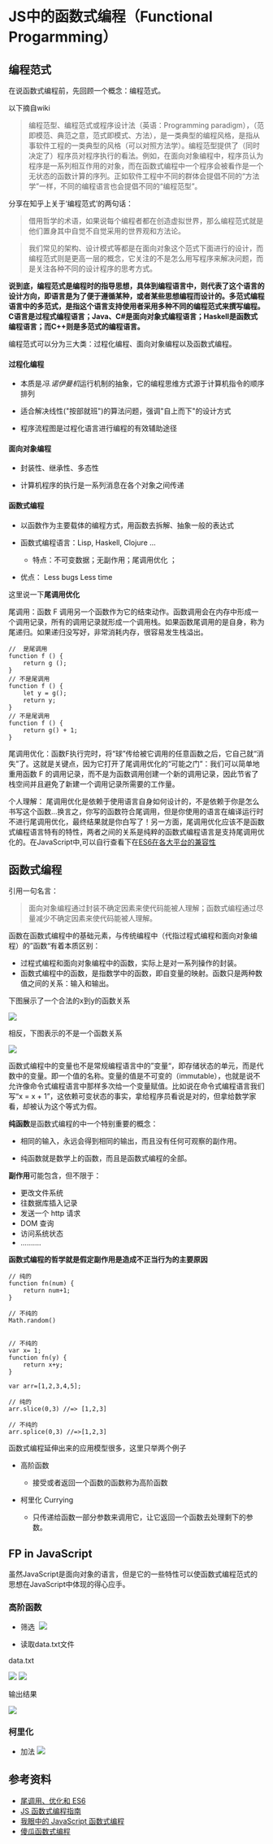 # JS中的函数式编程（Functional Progarmming）





## 编程范式
在说函数式编程前，先回顾一个概念：编程范式。

以下摘自wiki

> 编程范型、编程范式或程序设计法（英语：Programming paradigm），（范即模范、典范之意，范式即模式、方法），是一类典型的编程风格，是指从事软件工程的一类典型的风格（可以对照方法学）。编程范型提供了（同时决定了）程序员对程序执行的看法。例如，在面向对象编程中，程序员认为程序是一系列相互作用的对象，而在函数式编程中一个程序会被看作是一个无状态的函数计算的序列。正如软件工程中不同的群体会提倡不同的“方法学”一样，不同的编程语言也会提倡不同的“编程范型”。

分享在知乎上关于‘编程范式’的两句话：


> 借用哲学的术语，如果说每个编程者都在创造虚拟世界，那么编程范式就是他们置身其中自觉不自觉采用的世界观和方法论。

> 我们常见的架构、设计模式等都是在面向对象这个范式下面进行的设计，而编程范式则是更高一层的概念，它关注的不是怎么用写程序来解决问题，而是关注各种不同的设计程序的思考方式。




**说到底，编程范式是编程时的指导思想，具体到编程语言中，则代表了这个语言的设计方向，即语言是为了便于遵循某种，或者某些思想编程而设计的。多范式编程语言中的多范式，是指这个语言支持使用者采用多种不同的编程范式来撰写编程。C语言是过程式编程语言；Java、C#是面向对象式编程语言；Haskell是函数式编程语言；而C++则是多范式的编程语言。**



编程范式可以分为三大类：过程化编程、面向对象编程以及函数式编程。

#### 过程化编程

* 本质是*冯.诺伊曼机*运行机制的抽象，它的编程思维方式源于计算机指令的顺序排列

* 适合解决线性("按部就班")的算法问题，强调"自上而下"的设计方式


* 程序流程图是过程化语言进行编程的有效辅助途径

	


#### 面向对象编程

* 封装性、继承性、多态性


* 计算机程序的执行是一系列消息在各个对象之间传递


#### 函数式编程


* 以函数作为主要载体的编程方式，用函数去拆解、抽象一般的表达式

* 函数式编程语言：Lisp, Haskell, Clojure ...
	* 特点：不可变数据；无副作用；尾调用优化 ；
* 优点： Less bugs Less time	 	 


这里说一下**尾调用优化**

尾调用：函数 F 调用另一个函数作为它的结束动作。函数调用会在内存中形成一个调用记录，所有的调用记录就形成一个调用栈。如果函数尾调用的是自身，称为尾递归。如果递归没写好，非常消耗内存，很容易发生栈溢出。

```
// 	是尾调用
function f () {
	return g ();
}
// 不是尾调用
function f () {
	let y = g();
	return y;
}
// 不是尾调用
function f () {
	return g() + 1;
}
```


尾调用优化：函数F执行完时，将“球”传给被它调用的任意函数之后，它自己就“消失”了。这就是关键点，因为它打开了尾调用优化的“可能之门”：我们可以简单地重用函数 F 的调用记录，而不是为函数调用创建一个新的调用记录，因此节省了栈空间并且避免了新建一个调用记录所需要的工作量。

个人理解： 尾调用优化是依赖于使用语言自身如何设计的，不是依赖于你是怎么书写这个函数...换言之，你写的函数符合尾调用，但是你使用的语言在编译运行时不进行尾调用优化，最终结果就是你白写了！另一方面，尾调用优化应该不是函数式编程语言特有的特性，两者之间的关系是纯粹的函数式编程语言是支持尾调用优化的。在JavaScript中,可以自行查看下在[ES6在各大平台的兼容性](http://kangax.github.io/compat-table/es6/)


## 函数式编程

引用一句名言：

> 面向对象编程通过封装不确定因素来使代码能被人理解；函数式编程通过尽量减少不确定因素来使代码能被人理解。

函数在函数式编程中的基础元素，与传统编程中（代指过程式编程和面向对象编程）的”函数“有着本质区别：

* 过程式编程和面向对象编程中的函数，实际上是对一系列操作的封装。
* 函数式编程中的函数，是指数学中的函数，即自变量的映射。函数只是两种数值之间的关系：输入和输出。 
	
下图展示了一个合法的x到y的函数关系

![](../img/fp1.gif)

相反，下图表示的不是一个函数关系

![](../img/fp2.gif)


函数式编程中的变量也不是常规编程语言中的”变量“，即存储状态的单元，而是代数中的变量。即一个值的名称。变量的值是不可变的（immutable），也就是说不允许像命令式编程语言中那样多次给一个变量赋值。比如说在命令式编程语言我们写“x = x + 1”，这依赖可变状态的事实，拿给程序员看说是对的，但拿给数学家看，却被认为这个等式为假。

**纯函数**是函数式编程的中一个特别重要的概念：

* 相同的输入，永远会得到相同的输出，而且没有任何可观察的副作用。

* 纯函数就是数学上的函数，而且是函数式编程的全部。


**副作用**可能包含，但不限于：



* 更改文件系统
* 往数据库插入记录
* 发送一个 http 请求
* DOM 查询
* 访问系统状态
* ..........



**函数式编程的哲学就是假定副作用是造成不正当行为的主要原因**



```
// 纯的
function fn(num) {
	return num+1;
}

// 不纯的
Math.random()


// 不纯的
var x= 1;
function fn(y) {
	return x+y;
}

var arr=[1,2,3,4,5];

// 纯的
arr.slice(0,3) //=> [1,2,3]

// 不纯的
arr.splice(0,3) //=>[1,2,3]
```

函数式编程延伸出来的应用模型很多，这里只举两个例子

* 高阶函数
	* 接受或者返回一个函数的函数称为高阶函数


* 柯里化 Currying
	* 只传递给函数一部分参数来调用它，让它返回一个函数去处理剩下的参数。

	


## FP in JavaScript

虽然JavaScript是面向对象的语言，但是它的一些特性可以使函数式编程范式的思想在JavaScript中体现的得心应手。

### 高阶函数
* 筛选
 ![](../img/fp3.png)


* 读取data.txt文件
 
data.txt


![](../img/fp4.png)
![](../img/fp5.png)

输出结果

![](../img/fp6.png)
### 柯里化
* 加法 ![](../img/fp7.png)




## 参考资料
* [尾调用、优化和 ES6](https://zhuanlan.zhihu.com/p/38079233)
* [JS 函数式编程指南](https://legacy.gitbook.com/book/llh911001/mostly-adequate-guide-chinese/details)
* [我眼中的 JavaScript 函数式编程](http://taobaofed.org/blog/2017/03/16/javascript-functional-programing/)
* [傻瓜函数式编程](https://github.com/justinyhuang/Functional-Programming-For-The-Rest-of-Us-Cn/blob/master/FunctionalProgrammingForTheRestOfUs.cn.md)